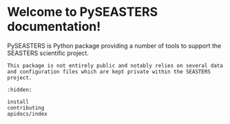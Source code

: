 # Welcome to PySEASTERS documentation!

PySEASTERS is Python package providing a number of tools to support the SEASTERS scientific project.

```{important}
This package is not entirely public and notably relies on several data and configuration files which are kept private within the SEASTERS project.
```

```{toctree}
:hidden:

install
contributing
apidocs/index
```
